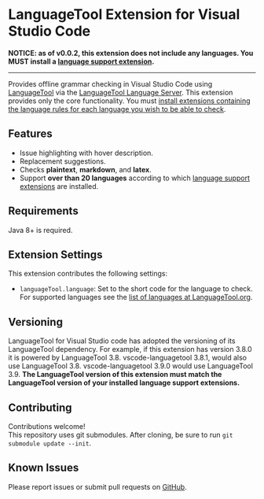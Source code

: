 # LanguageTool Extension for Visual Studio Code

**NOTICE: as of v0.0.2, this extension does not include any languages.  You MUST install a [language support extension][lang-exts].**
___
Provides offline grammar checking in Visual Studio Code using [LanguageTool](https://languagetool.org/) via the [LanguageTool Language Server](https://github.com/valentjn/languagetool-languageserver).  This extension provides only the core functionality.  You must [install extensions containing the language rules for each language you wish to be able to check][lang-exts].

## Features
* Issue highlighting with hover description.
* Replacement suggestions.
* Checks **plaintext**, **markdown**, and **latex**.
* Support **over than 20 languages** according to which [language support extensions][lang-exts] are installed.

## Requirements
Java 8+ is required.

## Extension Settings

This extension contributes the following settings:

* `languageTool.language`: Set to the short code for the language to check.  For supported languages see the [list of languages at LanguageTool.org](https://languagetool.org/languages/).

## Versioning

LanguageTool for Visual Studio code has adopted the versioning of its LanguageTool dependency.  For example, if this extension has version 3.8.0 it is powered by LanguageTool 3.8.  vscode-languagetool 3.8.1, would also use LanguageTool 3.8.  vscode-languagetool 3.9.0 would use LanguageTool 3.9.  **The LanguageTool version of this extension must match the LanguageTool version of your installed language support extensions.**

## Contributing
Contributions welcome!  
This repository uses git submodules.  After cloning, be sure to run `git submodule update --init`.

## Known Issues
Please report issues or submit pull requests on [GitHub](https://github.com/valentjn/vscode-languagetool).

[lang-exts]: https://github.com/valentjn/vscode-languagetool
